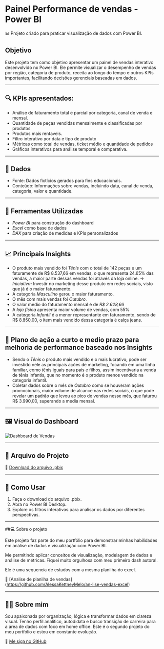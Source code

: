 # Painel Performance de vendas - Power BI

📊 Projeto criado para praticar visualização de dados com Power BI.

## Objetivo
Este projeto tem como objetivo apresentar um painel de vendas interativo desenvolvido no Power BI. Ele permite visualizar o desempenho de vendas por região, categoria de produto, receita ao longo do tempo e outros KPIs importantes, facilitando decisões gerenciais baseadas em dados.

---

## 🔍 KPIs apresentados:
- Análise de faturamento total e parcial por categoria, canal de venda e mensal.
- Quantidade de peças vendidas mensalmente e classificadas por produtos
- Produtos mais rentaveis.
- Filtro interativo por data e tipo de produto
- Métricas como total de vendas, ticket médio e quantidade de pedidos
- Gráficos interativos para análise temporal e comparativa.

---

## 📁 Dados
- Fonte: Dados fictícios gerados para fins educacionais.
- Conteúdo: Informações sobre vendas, incluindo data, canal de venda, categoria, valor e quantidade.

---

## 🧰 Ferramentas Utilizadas
- *Power BI* para construção do dashboard
- *Excel* como base de dados
- *DAX* para criação de medidas e KPIs personalizados

---

## 📈 Principais Insights
- O produto mais vendido foi *Tênis* com o total de 142 peças e um faturamente de R$ 8.537,66 em vendas, o que representa 24.65% das vendas, a maior parte dessas vendas foi através da loja online. -> *Iniciativa:* Investir no marketing desse produto em redes sociais, visto que já é o maior faturamento.
- A categoria *Masculino* gerou o maior faturamento.
- O mês com mais vendas foi *Outubro*.
- O valor medio do faturamento mensal é de *R$ 2.628,66*
- A *loja física* apresenta maior volume de vendas, com 55%
- A categoria *Infantil* é a menor representante em faturamento, sendo de R$ 8.850,00, o item mais vendido dessa categoria é calça jeans.

---

## 🚀 Plano de ação a curto e medio prazo para melhoria de performance baseado nos Insights
- Sendo o *Tênis* o produto mais vendido e o mais lucrativo, pode ser investido nele as principais ações de marketing, focando em uma linha familiar, como tênis iguais para pais e filhos, assim incentivaria a venda de tênis infantis, que no momento é o produto menos vendido na categoria infantil.
- Coletar dados sobre o mês de *Outubro* como se houveram ações promocionais, maior volume de alcance nas redes sociais, o que pode revelar um padrão que levou ao pico de vendas nesse mês, que faturou R$ 3.990,00, superando a media mensal.

---

## 🖼️ Visual do Dashboard

![Dashboard de Vendas](./imagens/dashboard-vendas.png)

---

## 📁 Arquivo do Projeto

📎 [Download do arquivo .pbix](./dashboard-vendas.pbix)

---

## 🚀 Como Usar
1. Faça o download do arquivo .pbix.
2. Abra no Power BI Desktop.
3. Explore os filtros interativos para analisar os dados por diferentes perspectivas.


---

##💻 Sobre o projeto

Este projeto faz parte do meu portfólio para demonstrar minhas habilidades em análise de dados e visualização com Power BI.

Me permitindo aplicar conceitos de visualização, modelagem de dados e análise de métricas. Fiquei muito orgulhosa com meu primeiro dash autoral. 

Ele é uma sequencia de estudos com a mesma planilha do excel.

🔗 [Analise de planilha de vendas] (https://github.com/AlessaKettneyMelo/an-lise-vendas-excel)
 
---


## 🙋‍♀️ Sobre mim

Sou apaixonada por organização, lógica e transformar dados em clareza visual. Tenho perfil analítico, autodidata e busco transição de carreira para a área de dados com foco em home office. Este é o segundo projeto do meu portfólio e estou em constante evolução.
  
🔗 [Me siga no GitHub](https://github.com/AlessaKettneyMelo)
